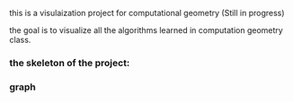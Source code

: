 this is a visulaization project for computational geometry (Still in progress)

the goal is to visualize all the algorithms learned in computation geometry class.

### the skeleton of the project:

### graph
